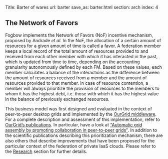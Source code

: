 Title: Barter of wares
url: barter
save_as: barter.html
section: arch
index: 4

## The Network of Favors

Fogbow implements the Network of Favors (NoF) incentive mechanism, proposed by Andrade <I>et al.</I> In the NoF, the allocation of a certain amount of resources for a given amount of time is called a favor. A federation member keeps a local record of the total amount of resources provided to and received from each other member with which it has interacted in the past, which is updated from time to time, depending on the accounting granularity autonomously defined by each FM. Based on these values, each member calculates a balance of the interactions as the difference between the amount of resources received from a member and the amount of resources provided to that member. In case of resource contention, a member will always prioritize the provision of resources to the members to whom it has the highest debt, i.e. those with which it has the highest value in the balance of previously exchanged resources.

This business model was first designed and evaluated in the context of peer-to-peer desktop grids and implemented by the <a href="http://www.ourgrid.org/" target=_blank>OurGrid middleware</a>. For a complete description and assessment of this implementation, refer to <a href="http://www.ourgrid.org/4.2.6/index.php/pt/research" target=_blank>OurGrid’s publications</a>. In particular, have a look at <a href="http://www.sciencedirect.com/science/article/pii/S0743731507000706" target=_blank>"Automatic grid assembly by promoting collaboration in peer-to-peer grids"</a>. In addition to the scientific publications describing this prioritization mechanism, there are also others that describe improvements that have been proposed for the particular context of the federation of private IaaS clouds. Please refer to the <a href="research.html">Research</a> section for further details.
